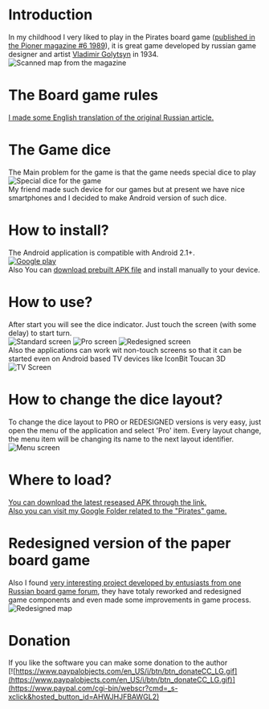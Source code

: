 # Introduction
In my childhood I very liked to play in the Pirates board game ([published in the Pioner magazine #6 1989](https://drive.google.com/open?id=0BxHnNp97IgMRem0yUWNwTzEyVVk&authuser=0)), it is great game developed by russian game designer and artist [Vladimir Golytsyn](http://prodesign.ru/game/piraty/vmg_4.htm) in 1934. 
![Scanned map from the magazine](https://raw.githubusercontent.com/raydac/AndroidPirateDice/master/miscgfx/mapinmagazine.jpg)

# The Board game rules
[I made some English translation of the original Russian article.](https://github.com/raydac/AndroidPirateDice/blob/master/Docs/BoardGameReferenceEng.pdf)

# The Game dice
The Main problem for the game is that the game needs special dice to play   
![Special dice for the game](https://raw.githubusercontent.com/raydac/AndroidPirateDice/master/miscgfx/realdice.jpg)   
My friend made such device for our games but at present we have nice smartphones and I decided to make Android version of such dice.
# How to install?
The Android application is compatible with Android 2.1+.    
[![Google play](https://developer.android.com/images/brand/en_generic_rgb_wo_60.png)](https://play.google.com/store/apps/details?id=com.igormaznitsa.piratedice)   
Also You can [download prebuilt APK file](https://github.com/raydac/AndroidPirateDice/releases/download/1.0.2/PirateDice.apk) and install manually to your device. 
# How to use?
After start you will see the dice indicator. Just touch the screen (with some delay) to start turn.   
![Standard screen](https://raw.githubusercontent.com/raydac/AndroidPirateDice/master/miscgfx/scr_standard.jpg)
![Pro screen](https://raw.githubusercontent.com/raydac/AndroidPirateDice/master/miscgfx/scr_pro.jpg)
![Redesigned screen](https://raw.githubusercontent.com/raydac/AndroidPirateDice/master/miscgfx/scr_redisigned.jpg)   
Also the applications can work wit non-touch screens so that it can be started even on Android based TV devices like IconBit Toucan 3D   
![TV Screen](https://raw.githubusercontent.com/raydac/AndroidPirateDice/master/miscgfx/scr_tv.jpg)   
# How to change the dice layout?
To change the dice layout to PRO or REDESIGNED versions is very easy, just open the menu of the application and select 'Pro' item. Every layout change, the menu item will be changing its name to the next layout identifier.   
![Menu screen](https://raw.githubusercontent.com/raydac/AndroidPirateDice/master/miscgfx/scr_menu.jpg)   
# Where to load?
[You can download the latest reseased APK through the link.](https://github.com/raydac/AndroidPirateDice/releases/download/1.0.2/PirateDice.apk)   
[Also you can visit my Google Folder related to the "Pirates" game.](https://drive.google.com/open?id=0BxHnNp97IgMRfnhZdGFwTnZVYlVoN3RfT3FrVFBnVHQwRU95NldTbEJCRGFEZGczNzhFUHM&authuser=0)
# Redesigned version of the paper board game
Also I found [very interesting project developed by entusiasts from one Russian board game forum](http://www.boardgamer.ru/piraty-raspechataj-i-igraj#more-27882), they have totaly reworked and redesigned game components and even made some improvements in game process.   
![Redesigned map](http://savepic.org/4230743.jpg)

# Donation   
If you like the software you can make some donation to the author   
[![https://www.paypalobjects.com/en_US/i/btn/btn_donateCC_LG.gif](https://www.paypalobjects.com/en_US/i/btn/btn_donateCC_LG.gif)](https://www.paypal.com/cgi-bin/webscr?cmd=_s-xclick&hosted_button_id=AHWJHJFBAWGL2)

